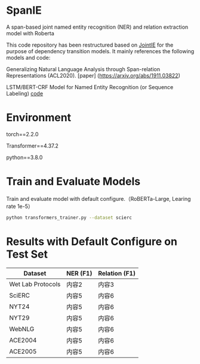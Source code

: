 # SpanIE
A span-based joint named entity recognition (NER) and relation extraction model with Roberta

This code repository has been restructured based on [JointIE](https://github.com/JiachengLi1995/JointIE/) for the purpose of dependency transition models. It mainly references the following models and code:

Generalizing Natural Language Analysis through Span-relation Representations (ACL2020). [paper] (https://arxiv.org/abs/1911.03822)

LSTM/BERT-CRF Model for Named Entity Recognition (or Sequence Labeling) [code](https://github.com/allanj/pytorch_neural_crf)

# Environment
torch==2.2.0

Transformer==4.37.2

python==3.8.0

# Train and Evaluate Models

Train and evaluate model with default configure.（RoBERTa-Large, Learing rate 1e-5）


```bash
python transformers_trainer.py --dataset scierc
```

# Results with Default Configure on Test Set
| Dataset | NER (F1)	 | Relation (F1) |
|---------|---------|---------|
| Wet Lab Protocols   | 内容2   | 内容3   |
| SciERC   | 内容5   | 内容6   |
| NYT24   | 内容5   | 内容6   |
| NYT29   | 内容5   | 内容6   |
| WebNLG   | 内容5   | 内容6   |
| ACE2004   | 内容5   | 内容6   |
| ACE2005   | 内容5   | 内容6   |
